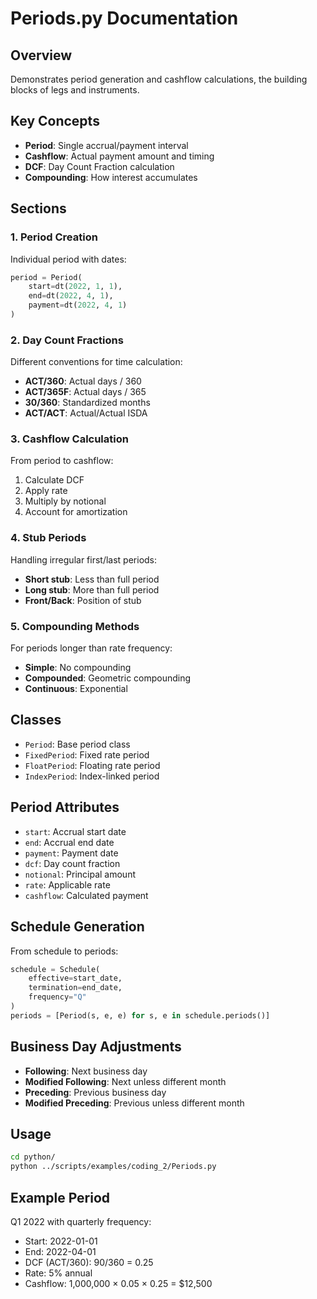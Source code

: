 # Periods.py Documentation

## Overview
Demonstrates period generation and cashflow calculations, the building blocks of legs and instruments.

## Key Concepts
- **Period**: Single accrual/payment interval
- **Cashflow**: Actual payment amount and timing
- **DCF**: Day Count Fraction calculation
- **Compounding**: How interest accumulates

## Sections

### 1. Period Creation
Individual period with dates:
```python
period = Period(
    start=dt(2022, 1, 1),
    end=dt(2022, 4, 1),
    payment=dt(2022, 4, 1)
)
```

### 2. Day Count Fractions
Different conventions for time calculation:
- **ACT/360**: Actual days / 360
- **ACT/365F**: Actual days / 365
- **30/360**: Standardized months
- **ACT/ACT**: Actual/Actual ISDA

### 3. Cashflow Calculation
From period to cashflow:
1. Calculate DCF
2. Apply rate
3. Multiply by notional
4. Account for amortization

### 4. Stub Periods
Handling irregular first/last periods:
- **Short stub**: Less than full period
- **Long stub**: More than full period
- **Front/Back**: Position of stub

### 5. Compounding Methods
For periods longer than rate frequency:
- **Simple**: No compounding
- **Compounded**: Geometric compounding
- **Continuous**: Exponential

## Classes
- `Period`: Base period class
- `FixedPeriod`: Fixed rate period
- `FloatPeriod`: Floating rate period
- `IndexPeriod`: Index-linked period

## Period Attributes
- `start`: Accrual start date
- `end`: Accrual end date
- `payment`: Payment date
- `dcf`: Day count fraction
- `notional`: Principal amount
- `rate`: Applicable rate
- `cashflow`: Calculated payment

## Schedule Generation
From schedule to periods:
```python
schedule = Schedule(
    effective=start_date,
    termination=end_date,
    frequency="Q"
)
periods = [Period(s, e, e) for s, e in schedule.periods()]
```

## Business Day Adjustments
- **Following**: Next business day
- **Modified Following**: Next unless different month
- **Preceding**: Previous business day
- **Modified Preceding**: Previous unless different month

## Usage
```bash
cd python/
python ../scripts/examples/coding_2/Periods.py
```

## Example Period
Q1 2022 with quarterly frequency:
- Start: 2022-01-01
- End: 2022-04-01
- DCF (ACT/360): 90/360 = 0.25
- Rate: 5% annual
- Cashflow: 1,000,000 × 0.05 × 0.25 = $12,500